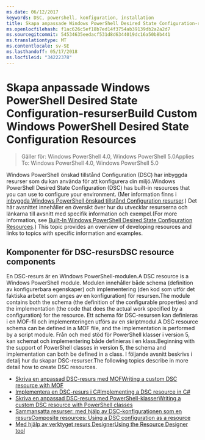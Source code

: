 ```yaml
---
ms.date: 06/12/2017
keywords: DSC, powershell, konfiguration, installation
title: Skapa anpassade Windows PowerShell Desired State Configuration-resurser
ms.openlocfilehash: f1ac626c5ef18b7ed14f3754ab39139db2a2a2d7
ms.sourcegitcommit: 54534635eedacf531d8d6344019dc16a50b8b441
ms.translationtype: MT
ms.contentlocale: sv-SE
ms.lasthandoff: 05/17/2018
ms.locfileid: "34222378"
---
```

# <a name="build-custom-windows-powershell-desired-state-configuration-resources"></a><span data-ttu-id="185fa-103">Skapa anpassade Windows PowerShell Desired State Configuration-resurser</span><span class="sxs-lookup"><span data-stu-id="185fa-103">Build Custom Windows PowerShell Desired State Configuration Resources</span></span>

> <span data-ttu-id="185fa-104">Gäller för: Windows PowerShell 4.0, Windows PowerShell 5.0</span><span class="sxs-lookup"><span data-stu-id="185fa-104">Applies To: Windows PowerShell 4.0, Windows PowerShell 5.0</span></span>

<span data-ttu-id="185fa-105">Windows PowerShell önskad tillstånd Configuration (DSC) har inbyggda resurser som du kan använda för att konfigurera din miljö.</span><span class="sxs-lookup"><span data-stu-id="185fa-105">Windows PowerShell Desired State Configuration (DSC) has built-in resources that you can use to configure your environment.</span></span> <span data-ttu-id="185fa-106">(Mer information finns i [inbyggda Windows PowerShell önskad tillstånd Configuration resurser](builtInResource.md).) Det här avsnittet innehåller en översikt över hur du utvecklar resurserna och länkarna till avsnitt med specifik information och exempel.</span><span class="sxs-lookup"><span data-stu-id="185fa-106">(For more information, see [Built-In Windows PowerShell Desired State Configuration Resources](builtInResource.md).) This topic provides an overview of developing resources and links to topics with specific information and examples.</span></span>

## <a name="dsc-resource-components"></a><span data-ttu-id="185fa-107">Komponenter för DSC-resurs</span><span class="sxs-lookup"><span data-stu-id="185fa-107">DSC resource components</span></span>

<span data-ttu-id="185fa-108">En DSC-resurs är en Windows PowerShell-modulen.</span><span class="sxs-lookup"><span data-stu-id="185fa-108">A DSC resource is a Windows PowerShell module.</span></span> <span data-ttu-id="185fa-109">Modulen innehåller både schema (definition av konfigurerbara egenskaper) och implementering (den kod som utför det faktiska arbetet som anges av en konfiguration) för resursen.</span><span class="sxs-lookup"><span data-stu-id="185fa-109">The module contains both the schema (the definition of the configurable properties) and the implementation (the code that does the actual work specified by a configuration) for the resource.</span></span> <span data-ttu-id="185fa-110">Ett schema för DSC-resursen kan definieras i en MOF-fil och implementeringen utförs av en skriptmodul.</span><span class="sxs-lookup"><span data-stu-id="185fa-110">A DSC resource schema can be defined in a MOF file, and the implementation is performed by a script module.</span></span> <span data-ttu-id="185fa-111">Från och med stöd för PowerShell klasser i version 5, kan schemat och implementering både definieras i en klass.</span><span class="sxs-lookup"><span data-stu-id="185fa-111">Beginning with the support of PowerShell classes in version 5, the schema and implementation can both be defined in a class.</span></span> <span data-ttu-id="185fa-112">I följande avsnitt beskrivs i detalj hur du skapar DSC-resurser.</span><span class="sxs-lookup"><span data-stu-id="185fa-112">The following topics describe in more detail how to create DSC resources.</span></span>

* [<span data-ttu-id="185fa-113">Skriva en anpassad DSC-resurs med MOF</span><span class="sxs-lookup"><span data-stu-id="185fa-113">Writing a custom DSC resource with MOF</span></span>](authoringResourceMOF.md)
* [<span data-ttu-id="185fa-114">Implementera en DSC-resurs i C#</span><span class="sxs-lookup"><span data-stu-id="185fa-114">Implementing a DSC resource in C#</span></span>](authoringResourceMofCS.md)
* [<span data-ttu-id="185fa-115">Skriva en anpassad DSC-resurs med PowerShell-klasser</span><span class="sxs-lookup"><span data-stu-id="185fa-115">Writing a custom DSC resource with PowerShell classes</span></span>](authoringResourceClass.md)
* [<span data-ttu-id="185fa-116">Sammansatta resurser: med hjälp av DSC-konfigurationen som en resurs</span><span class="sxs-lookup"><span data-stu-id="185fa-116">Composite resources: Using a DSC configuration as a resource</span></span>](authoringResourceComposite.md)
* [<span data-ttu-id="185fa-117">Med hjälp av verktyget resurs Designer</span><span class="sxs-lookup"><span data-stu-id="185fa-117">Using the Resource Designer tool</span></span>](authoringResourceMofDesigner.md)